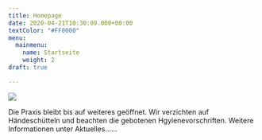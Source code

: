 ```yaml
---
title: Homepage
date: 2020-04-21T10:30:09.000+00:00
textColor: "#FF0000"
menu:
  mainmenu:
    name: Startseite
    weight: 2
draft: true

---
```

![](/images/slide.jpg)

Die Praxis bleibt bis auf weiteres geöffnet. Wir verzichten auf Händeschütteln und beachten die gebotenen Hgyienevorschriften. Weitere Informationen unter Aktuelles......